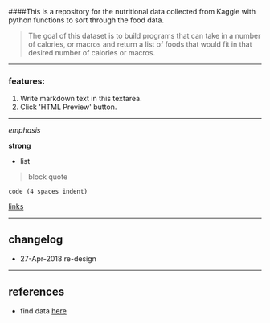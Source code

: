 
####This is a repository for the nutritional data collected from Kaggle with python functions to sort through the food data.

>The goal of this dataset is to build programs that can take in a number of calories, or macros and return a list of foods that would fit in that desired number of calories or macros.



----
### features:
1. Write markdown text in this textarea.
2. Click 'HTML Preview' button.

----
*emphasis*

**strong**

* list

>block quote

    code (4 spaces indent)
[links](http://wikipedia.org)

----
## changelog
* 27-Apr-2018 re-design

----
## references
* find data [here](https://www.kaggle.com/openfoodfacts/world-food-facts)
